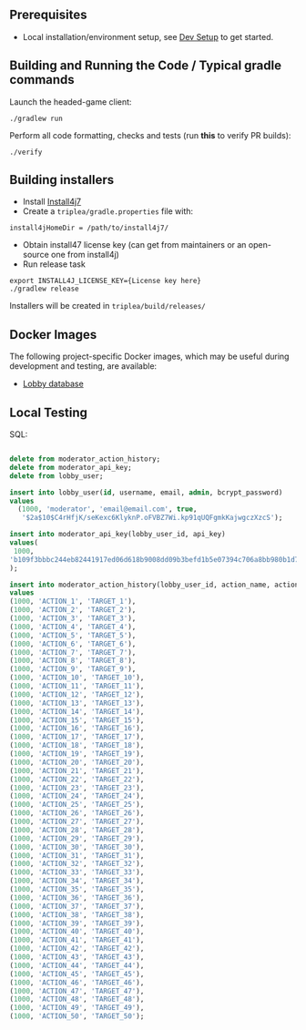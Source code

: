## Prerequisites

- Local installation/environment setup, see [Dev Setup](setup/dev_setup.md) to get started.


## Building and Running the Code  / Typical gradle commands

Launch the headed-game client:
```
./gradlew run 
```

Perform all code formatting, checks and tests (run **this** to verify PR builds):
```
./verify
```

## Building installers

- Install [Install4j7](https://www.ej-technologies.com/download/install4j/files)
- Create a `triplea/gradle.properties` file with:
```
install4jHomeDir = /path/to/install4j7/
```
- Obtain install47 license key (can get from maintainers or an open-source one from install4j)
- Run release task
```
export INSTALL4J_LICENSE_KEY={License key here}
./gradlew release
```

Installers will be created in `triplea/build/releases/`


## Docker Images

The following project-specific Docker images, which may be useful during development and testing, are available:

  - [Lobby database](https://github.com/triplea-game/triplea/tree/master/lobby-db/Dockerfile)



## Local Testing

SQL:
```sql

delete from moderator_action_history;
delete from moderator_api_key;
delete from lobby_user;

insert into lobby_user(id, username, email, admin, bcrypt_password) 
values 
  (1000, 'moderator', 'email@email.com', true,
   '$2a$10$C4rHfjK/seKexc6KlyknP.oFVBZ7Wi.kp91qUQFgmkKajwgczXzcS');

insert into moderator_api_key(lobby_user_id, api_key)
values(
 1000,
'b109f3bbbc244eb82441917ed06d618b9008dd09b3befd1b5e07394c706a8bb980b1d7785e5976ec049b46df5f1326af5a2ea6d103fd07c95385ffab0cacbc86'
);

insert into moderator_action_history(lobby_user_id, action_name, action_target)
values
(1000, 'ACTION_1', 'TARGET_1'),
(1000, 'ACTION_2', 'TARGET_2'),
(1000, 'ACTION_3', 'TARGET_3'),
(1000, 'ACTION_4', 'TARGET_4'),
(1000, 'ACTION_5', 'TARGET_5'),
(1000, 'ACTION_6', 'TARGET_6'),
(1000, 'ACTION_7', 'TARGET_7'),
(1000, 'ACTION_8', 'TARGET_8'),
(1000, 'ACTION_9', 'TARGET_9'),
(1000, 'ACTION_10', 'TARGET_10'),
(1000, 'ACTION_11', 'TARGET_11'),
(1000, 'ACTION_12', 'TARGET_12'),
(1000, 'ACTION_13', 'TARGET_13'),
(1000, 'ACTION_14', 'TARGET_14'),
(1000, 'ACTION_15', 'TARGET_15'),
(1000, 'ACTION_16', 'TARGET_16'),
(1000, 'ACTION_17', 'TARGET_17'),
(1000, 'ACTION_18', 'TARGET_18'),
(1000, 'ACTION_19', 'TARGET_19'),
(1000, 'ACTION_20', 'TARGET_20'),
(1000, 'ACTION_21', 'TARGET_21'),
(1000, 'ACTION_22', 'TARGET_22'),
(1000, 'ACTION_23', 'TARGET_23'),
(1000, 'ACTION_24', 'TARGET_24'),
(1000, 'ACTION_25', 'TARGET_25'),
(1000, 'ACTION_26', 'TARGET_26'),
(1000, 'ACTION_27', 'TARGET_27'),
(1000, 'ACTION_28', 'TARGET_28'),
(1000, 'ACTION_29', 'TARGET_29'),
(1000, 'ACTION_30', 'TARGET_30'),
(1000, 'ACTION_31', 'TARGET_31'),
(1000, 'ACTION_32', 'TARGET_32'),
(1000, 'ACTION_33', 'TARGET_33'),
(1000, 'ACTION_34', 'TARGET_34'),
(1000, 'ACTION_35', 'TARGET_35'),
(1000, 'ACTION_36', 'TARGET_36'),
(1000, 'ACTION_37', 'TARGET_37'),
(1000, 'ACTION_38', 'TARGET_38'),
(1000, 'ACTION_39', 'TARGET_39'),
(1000, 'ACTION_40', 'TARGET_40'),
(1000, 'ACTION_41', 'TARGET_41'),
(1000, 'ACTION_42', 'TARGET_42'),
(1000, 'ACTION_43', 'TARGET_43'),
(1000, 'ACTION_44', 'TARGET_44'),
(1000, 'ACTION_45', 'TARGET_45'),
(1000, 'ACTION_46', 'TARGET_46'),
(1000, 'ACTION_47', 'TARGET_47'),
(1000, 'ACTION_48', 'TARGET_48'),
(1000, 'ACTION_49', 'TARGET_49'),
(1000, 'ACTION_50', 'TARGET_50');
```

